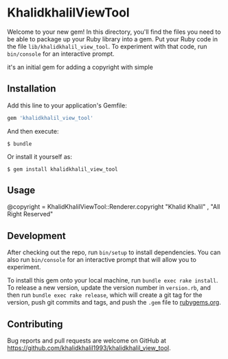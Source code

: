 # KhalidkhalilViewTool

Welcome to your new gem! In this directory, you'll find the files you need to be able to package up your Ruby library into a gem. Put your Ruby code in the file `lib/khalidkhalil_view_tool`. To experiment with that code, run `bin/console` for an interactive prompt.

it's an initial gem for adding a copyright with simple 

## Installation

Add this line to your application's Gemfile:

```ruby
gem 'khalidkhalil_view_tool'
```

And then execute:

    $ bundle

Or install it yourself as:

    $ gem install khalidkhalil_view_tool

## Usage

 @copyright = KhalidKhalilViewTool::Renderer.copyright "Khalid Khalil" , "All Right Reserved"

## Development

After checking out the repo, run `bin/setup` to install dependencies. You can also run `bin/console` for an interactive prompt that will allow you to experiment.

To install this gem onto your local machine, run `bundle exec rake install`. To release a new version, update the version number in `version.rb`, and then run `bundle exec rake release`, which will create a git tag for the version, push git commits and tags, and push the `.gem` file to [rubygems.org](https://rubygems.org).

## Contributing

Bug reports and pull requests are welcome on GitHub at https://github.com/khalidkhalil1993/khalidkhalil_view_tool.
